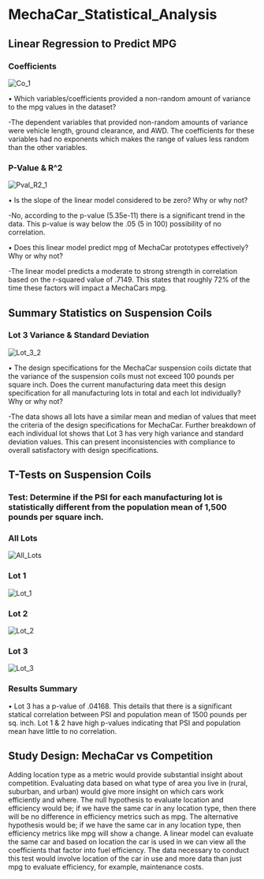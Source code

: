 # MechaCar_Statistical_Analysis

## Linear Regression to Predict MPG

### Coefficients 
![Co_1](https://user-images.githubusercontent.com/88383836/145416170-1c81e33a-9f95-473f-9267-82d84b813da5.PNG)

•	Which variables/coefficients provided a non-random amount of variance to the mpg values in the dataset?

-The  dependent variables that provided non-random amounts of variance were vehicle length, ground clearance, and AWD. The coefficients for these variables had no exponents which makes the range of values less random than the other variables. 

### P-Value & R^2
![Pval_R2_1](https://user-images.githubusercontent.com/88383836/145416030-2173f742-7be7-4623-a07f-553d1fb78da7.PNG)

•	Is the slope of the linear model considered to be zero? Why or why not?

-No, according to the p-value (5.35e-11) there is a significant trend in the data. This p-value is way below the .05 (5 in 100) possibility of no correlation. 

•	Does this linear model predict mpg of MechaCar prototypes effectively? Why or why not?

-The linear model predicts a moderate to strong strength in correlation based on the r-squared value of .7149. This states that roughly 72% of the time these factors will impact a MechaCars mpg. 

## Summary Statistics on Suspension Coils 

### Lot 3 Variance & Standard Deviation
![Lot_3_2](https://user-images.githubusercontent.com/88383836/145416399-5a7c79d6-54a9-4912-8551-5d93ef599def.PNG)

•	The design specifications for the MechaCar suspension coils dictate that the variance of the suspension coils must not exceed 100 pounds per square inch. Does the current manufacturing data meet this design specification for all manufacturing lots in total and each lot individually? Why or why not?

-The data shows all lots have a similar mean and median of values that meet the criteria of the design specifications for MechaCar. Further breakdown of each individual lot shows that Lot 3 has very high variance and standard deviation values. This can present inconsistencies with compliance to overall satisfactory with design specifications. 

## T-Tests on Suspension Coils 

### Test: Determine if the PSI for each manufacturing lot is statistically different from the population mean of 1,500 pounds per square inch.

### All Lots
![All_Lots](https://user-images.githubusercontent.com/88383836/145436798-14d12a9a-7b47-4eb6-a4db-b7d06119fe9e.PNG)

### Lot 1
![Lot_1](https://user-images.githubusercontent.com/88383836/145436469-dca70f7f-7240-4795-9246-6662f08d0963.PNG)

### Lot 2 
![Lot_2](https://user-images.githubusercontent.com/88383836/145436857-4159e9b3-3e31-496b-9bdb-f5f42afb129c.PNG)

### Lot 3
![Lot_3](https://user-images.githubusercontent.com/88383836/145436903-e777b234-a155-4a7f-bfd5-50601f5c4fed.PNG)

### Results Summary
•	Lot 3 has a p-value of .04168. This details that there is a significant statical correlation between PSI and population mean of 1500 pounds per sq. inch. Lot 1 & 2 have high p-values indicating that PSI and population mean have little to no correlation. 

 ## Study Design: MechaCar vs Competition
 
Adding location type as a metric would provide substantial insight about competition. Evaluating data based on what type of area you live in (rural, suburban, and urban) would give more insight on which cars work efficiently and where. The null hypothesis to  evaluate location and efficiency would be; if we have the same car in any location type, then there will be no difference in efficiency metrics such as mpg. The alternative hypothesis would be; if we have the same car in any location type, then efficiency metrics like mpg will show a change. A linear model can evaluate the same car and based on location the car is used in we can view all the coefficients that factor into fuel efficiency. The data necessary to conduct this test would involve location of the car in use and more data than just mpg to evaluate efficiency, for example, maintenance costs. 
